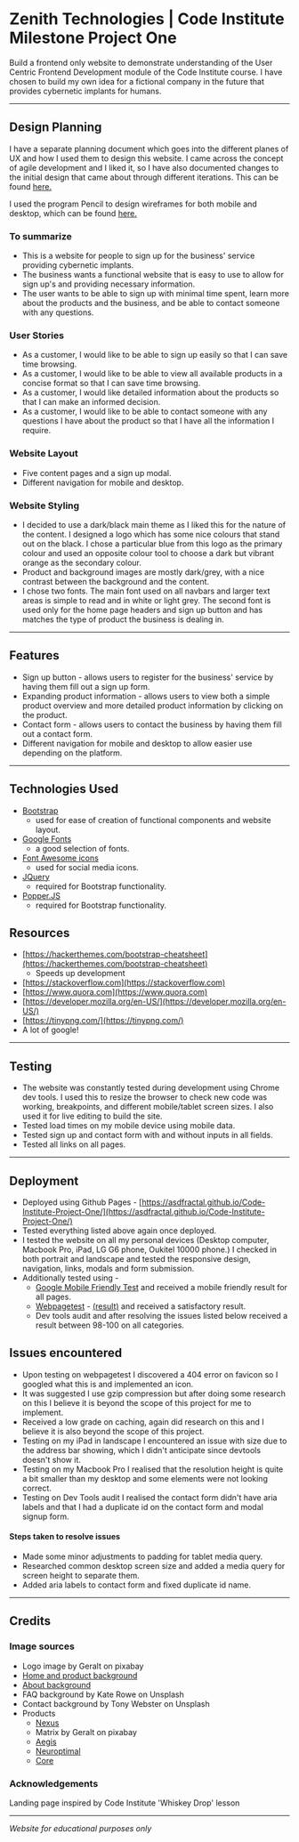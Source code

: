 # Zenith Technologies | Code Institute Milestone Project One

Build a frontend only website to demonstrate understanding of the User Centric Frontend Development module of the Code Institute course. I have chosen to build my own idea for a fictional company in the future that provides cybernetic implants for humans.

--------------------

## Design Planning

I have a separate planning document which goes into the different planes of UX and how I used them to design this website. I came across the concept of agile development and I liked it, so I have also documented changes to the initial design that came about through different iterations. This can be found [here.](planning/planning.md)

I used the program Pencil to design wireframes for both mobile and desktop, which can be found [here.](planning/wireframes)

### To summarize

* This is a website for people to sign up for the business' service providing cybernetic implants.
* The business wants a functional website that is easy to use to allow for sign up's and providing necessary information.
* The user wants to be able to sign up with minimal time spent, learn more about the products and the business, and be able to contact someone with any questions.

### User Stories

* As a customer, I would like to be able to sign up easily so that I can save time browsing.
* As a customer, I would like to be able to view all available products in a concise format so that I can save time browsing.
* As a customer, I would like detailed information about the products so that I can make an informed decision.
* As a customer, I would like to be able to contact someone with any questions I have about the product so that I have all the information I require.

### Website Layout

* Five content pages and a sign up modal.
* Different navigation for mobile and desktop.

### Website Styling

* I decided to use a dark/black main theme as I liked this for the nature of the content. I designed a logo which has some nice colours that stand out on the black. I chose a particular blue from this logo as the primary colour and used an opposite colour tool to choose a dark but vibrant orange as the secondary colour.
* Product and background images are mostly dark/grey, with a nice contrast between the background and the content.
* I chose two fonts. The main font used on all navbars and larger text areas is simple to read and in white or light grey. The second font is used only for the home page headers and sign up button and has matches the type of product the business is dealing in.

--------------------

## Features

* Sign up button - allows users to register for the business' service by having them fill out a sign up form.
* Expanding product information - allows users to view both a simple product overview and more detailed product information by clicking on the product.
* Contact form - allows users to contact the business by having them fill out a contact form.
* Different navigation for mobile and desktop to allow easier use depending on the platform.

--------------------

## Technologies Used

* [Bootstrap](https://getbootstrap.com)
    * used for ease of creation of functional components and website layout.
* [Google Fonts](https://fonts.google.com)
    * a good selection of fonts.
* [Font Awesome icons](https://fontawesome.com/)
    * used for social media icons.
* [JQuery](https://jquery.com)
    * required for Bootstrap functionality.
* [Popper.JS](https://popper.js.org/)
    * required for Bootstrap functionality.

## Resources

* [https://hackerthemes.com/bootstrap-cheatsheet](https://hackerthemes.com/bootstrap-cheatsheet)
    * Speeds up development
* [https://stackoverflow.com](https://stackoverflow.com)
* [https://www.quora.com](https://www.quora.com)
* [https://developer.mozilla.org/en-US/](https://developer.mozilla.org/en-US/)
* [https://tinypng.com/](https://tinypng.com/)
* A lot of google!

--------------------

## Testing

* The website was constantly tested during development using Chrome dev tools. I used this to resize the browser to check new code was working, breakpoints, and different mobile/tablet screen sizes. I also used it for live editing to build the site.
* Tested load times on my mobile device using mobile data.
* Tested sign up and contact form with and without inputs in all fields.
* Tested all links on all pages.

--------------------

## Deployment

* Deployed using Github Pages - [https://asdfractal.github.io/Code-Institute-Project-One/](https://asdfractal.github.io/Code-Institute-Project-One/)
* Tested everything listed above again once deployed.
* I tested the website on all my personal devices (Desktop computer, Macbook Pro, iPad, LG G6 phone, Oukitel 10000 phone.) I checked in both portrait and landscape and tested the responsive design, navigation, links, modals and form submission.
* Additionally tested using -
    * [Google Mobile Friendly Test](https://search.google.com/test/mobile-friendly) and received a mobile friendly result for all pages.
    * [Webpagetest](https://www.webpagetest.org/) - [(result)](https://www.webpagetest.org/result/190113_X7_beb233f33919742b9638bd8b0adebdd5/) and received a satisfactory result.
    * Dev tools audit and after resolving the issues listed below received a result between 98-100 on all categories.

## Issues encountered

* Upon testing on webpagetest I discovered a 404 error on favicon so I googled what this is and implemented an icon.
* It was suggested I use gzip compression but after doing some research on this I believe it is beyond the scope of this project for me to implement.
* Received a low grade on caching, again did research on this and I believe it is also beyond the scope of this project.
* Testing on my iPad in landscape I encountered an issue with size due to the address bar showing, which I didn't anticipate since devtools doesn't show it.
* Testing on my Macbook Pro I realised that the resolution height is quite a bit smaller than my desktop and some elements were not looking correct.
* Testing on Dev Tools audit I realised the contact form didn't have aria labels and that I had a duplicate id on the contact form and modal signup form.

#### Steps taken to resolve issues

* Made some minor adjustments to padding for tablet media query.
* Researched common desktop screen size and added a media query for screen height to separate them.
* Added aria labels to contact form and fixed duplicate id name.


--------------------

## Credits

### Image sources

* Logo image by Geralt on pixabay
* [Home and product background](https://wallimpex.com/)
* [About background](https://invardin.com/robot-1650649_1920/)
* FAQ background by Kate Rowe on Unsplash
* Contact background by Tony Webster on Unsplash
* Products
    * [Nexus](https://www.flickr.com/photos/sanjayaprime/4924462993)
    * Matrix by Geralt on pixabay
    * [Aegis](https://commons.wikimedia.org/wiki/File:Cybersecurity.png)
    * [Neuroptimal](https://www.flickr.com/photos/alansimpsonme/34752491090)
    * [Core](https://www.kisspng.com/png-top500-computer-science-electronic-circuit-king-ab-1144035/)

### Acknowledgements

Landing page inspired by Code Institute 'Whiskey Drop' lesson

--------------------

*Website for educational purposes only*
